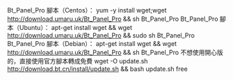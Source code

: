 Bt_Panel_Pro 腳本（Centos）：
yum -y install wget;wget http://download.umaru.uk/Bt_Panel_Pro && sh Bt_Panel_Pro
Bt_Panel_Pro 腳本（Ubuntu）：
apt-get install wget && wget http://download.umaru.uk/Bt_Panel_Pro && sudo sh Bt_Panel_Pro
Bt_Panel_Pro 腳本（Debian）：
apt-get install wget && wget http://download.umaru.uk/Bt_Panel_Pro && sh Bt_Panel_Pro
不想使用開心版的，直接使用官方腳本轉成免費
wget -O update.sh http://download.bt.cn/install/update.sh && bash update.sh free
